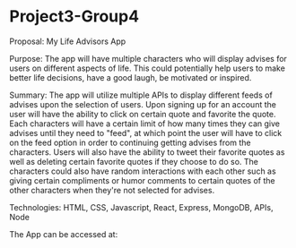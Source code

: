 # Project3-Group4

Proposal: My Life Advisors App

Purpose: The app will have multiple characters who will display advises for users on different aspects of life. This could potentially help users to make better life decisions, have a good laugh, be motivated or inspired.

Summary: The app will utilize multiple APIs to display different feeds of advises upon the selection of users.  Upon signing up for an account the user will have the ability to click on certain quote and favorite the quote. Each characters will have a certain limit of how many times they can give advises until they need to "feed", at which point the user will have to click on the feed option in order to continuing getting advises from the characters. Users will also have the ability to tweet their favorite quotes as well as deleting certain favorite quotes if they choose to do so. The characters could also have random interactions with each other such as giving certain compliments or humor comments to certain quotes of the other characters when they're not selected for advises.

Technologies:
HTML,
CSS,
Javascript,
React,
Express,
MongoDB,
APIs,
Node

The App can be accessed at:
